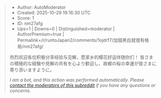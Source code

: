 > - Author: AutoModerator
> - Created: 2025-10-29 19:16:30 UTC
> - Score: 1
> - ID: nm27afg
> - Ups=1 | Downs=0 | Distinguished=moderator | AuthorPremium=true | Permalink=/r/runtoJapan2/comments/1ojdrf7/加個黑白就很有格局/nm27afg/
>
> 热烈欢迎各位积极分享经验与见解，愿家乡的樱花好运伴随你们！
> 皆さまの積極的な経験や見解の共有を心より歓迎し、故郷の桜の幸運が皆さまに寄り添いますように。
> 
> *I am a bot, and this action was performed automatically. Please [contact the moderators of this subreddit](/message/compose/?to=/r/runtoJapan2) if you have any questions or concerns.*
